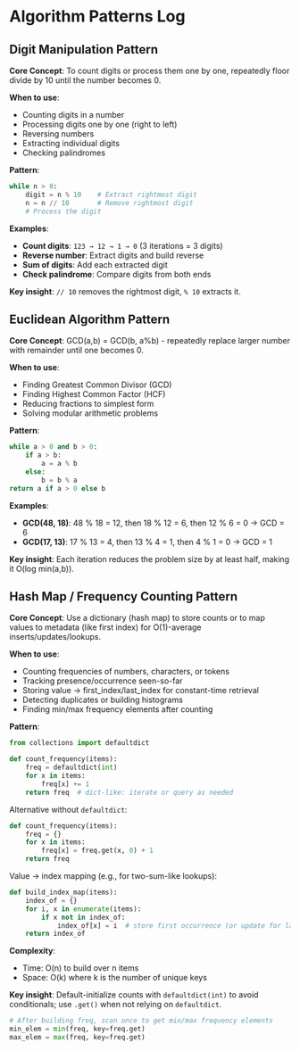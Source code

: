 # Algorithm Patterns Log

## Digit Manipulation Pattern

**Core Concept**: To count digits or process them one by one, repeatedly floor divide by 10 until the number becomes 0.

**When to use**: 
- Counting digits in a number
- Processing digits one by one (right to left)
- Reversing numbers
- Extracting individual digits
- Checking palindromes

**Pattern**:
```python
while n > 0:
    digit = n % 10    # Extract rightmost digit
    n = n // 10       # Remove rightmost digit
    # Process the digit
```

**Examples**:
- **Count digits**: `123 → 12 → 1 → 0` (3 iterations = 3 digits)
- **Reverse number**: Extract digits and build reverse
- **Sum of digits**: Add each extracted digit
- **Check palindrome**: Compare digits from both ends

**Key insight**: `// 10` removes the rightmost digit, `% 10` extracts it.

## Euclidean Algorithm Pattern

**Core Concept**: GCD(a,b) = GCD(b, a%b) - repeatedly replace larger number with remainder until one becomes 0.

**When to use**:
- Finding Greatest Common Divisor (GCD)
- Finding Highest Common Factor (HCF)
- Reducing fractions to simplest form
- Solving modular arithmetic problems

**Pattern**:
```python
while a > 0 and b > 0:
    if a > b:
        a = a % b
    else:
        b = b % a
return a if a > 0 else b
```

**Examples**:
- **GCD(48, 18)**: 48 % 18 = 12, then 18 % 12 = 6, then 12 % 6 = 0 → GCD = 6
- **GCD(17, 13)**: 17 % 13 = 4, then 13 % 4 = 1, then 4 % 1 = 0 → GCD = 1

**Key insight**: Each iteration reduces the problem size by at least half, making it O(log min(a,b)).

## Hash Map / Frequency Counting Pattern

**Core Concept**: Use a dictionary (hash map) to store counts or to map values to metadata (like first index) for O(1)-average inserts/updates/lookups.

**When to use**:
- Counting frequencies of numbers, characters, or tokens
- Tracking presence/occurrence seen-so-far
- Storing value → first_index/last_index for constant-time retrieval
- Detecting duplicates or building histograms
- Finding min/max frequency elements after counting

**Pattern**:
```python
from collections import defaultdict

def count_frequency(items):
    freq = defaultdict(int)
    for x in items:
        freq[x] += 1
    return freq  # dict-like: iterate or query as needed
```

Alternative without `defaultdict`:
```python
def count_frequency(items):
    freq = {}
    for x in items:
        freq[x] = freq.get(x, 0) + 1
    return freq
```

Value → index mapping (e.g., for two-sum-like lookups):
```python
def build_index_map(items):
    index_of = {}
    for i, x in enumerate(items):
        if x not in index_of:
            index_of[x] = i  # store first occurrence (or update for last)
    return index_of
```

**Complexity**:
- Time: O(n) to build over n items
- Space: O(k) where k is the number of unique keys

**Key insight**: Default-initialize counts with `defaultdict(int)` to avoid conditionals; use `.get()` when not relying on `defaultdict`.

```python
# After building freq, scan once to get min/max frequency elements
min_elem = min(freq, key=freq.get)
max_elem = max(freq, key=freq.get)
```
